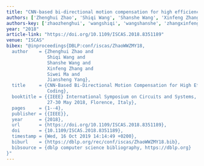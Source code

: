 ```yaml
---
title: "CNN-based bi-directional motion compensation for high efficiency video coding"
authors: ['Zhenghui Zhao', 'Shiqi Wang', 'Shanshe Wang', 'Xinfeng Zhang', 'Siwei Ma', 'Jiansheng Yang']
authors-key: ['zhaozhenghui', 'wangshiqi', 'wangshanshe', 'zhangxinfeng', 'masiwei', 'yangjiansheng']
year: "2018"
article-link: "https://doi.org/10.1109/ISCAS.2018.8351189"
venue: "ISCAS"
bibex: "@inproceedings{DBLP:conf/iscas/ZhaoWWZMY18,
  author    = {Zhenghui Zhao and
               Shiqi Wang and
               Shanshe Wang and
               Xinfeng Zhang and
               Siwei Ma and
               Jiansheng Yang},
  title     = {CNN-Based Bi-Directional Motion Compensation for High Efficiency Video
               Coding},
  booktitle = {{IEEE} International Symposium on Circuits and Systems, {ISCAS} 2018,
               27-30 May 2018, Florence, Italy},
  pages     = {1--4},
  publisher = {{IEEE}},
  year      = {2018},
  url       = {https://doi.org/10.1109/ISCAS.2018.8351189},
  doi       = {10.1109/ISCAS.2018.8351189},
  timestamp = {Wed, 16 Oct 2019 14:14:49 +0200},
  biburl    = {https://dblp.org/rec/conf/iscas/ZhaoWWZMY18.bib},
  bibsource = {dblp computer science bibliography, https://dblp.org}
}"
---
```

